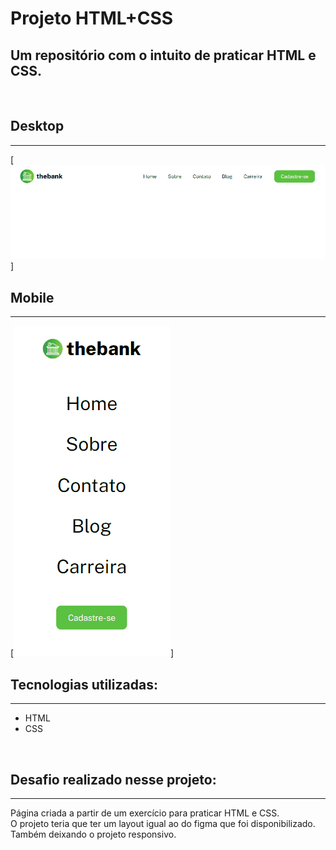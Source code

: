 # Projeto HTML+CSS

## Um repositório com o intuito de praticar HTML e CSS.  

<br>

## Desktop

---

[<img src="Animação-1.gif" alt="gif da tela inicial desktop">]

## Mobile

---

[<img src="Animação-2.gif" alt="gif da tela inicial mobile">]


## Tecnologias utilizadas:

---
- HTML
- CSS
<br>

## Desafio realizado nesse projeto:

---
Página criada a partir de um exercício para praticar HTML e CSS. <br>
 O projeto teria que ter um layout igual ao do figma que foi disponibilizado.<br>
 Também deixando o projeto responsivo.
